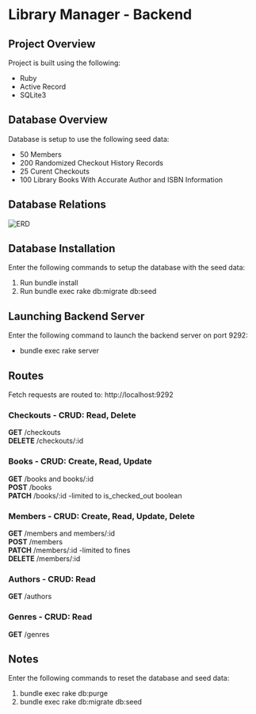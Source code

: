# Library Manager - Backend

## Project Overview
Project is built using the following:
* Ruby
* Active Record
* SQLite3

## Database Overview
Database is setup to use the following seed data:
* 50 Members
* 200 Randomized Checkout History Records
* 25 Curent Checkouts
* 100 Library Books With Accurate Author and ISBN Information

## Database Relations
![ERD](https://imgur.com/7yRCA3B.png)

## Database Installation
Enter the following commands to setup the database with the seed data:
1. Run bundle install
2. Run bundle exec rake db:migrate db:seed

## Launching Backend Server
Enter the following command to launch the backend server on port 9292:
* bundle exec rake server

## Routes
Fetch requests are routed to: http://localhost:9292
### Checkouts - CRUD: Read, Delete
**GET** /checkouts \
**DELETE** /checkouts/:id
### Books - CRUD: Create, Read, Update
**GET** /books and books/:id \
**POST** /books \
**PATCH** /books/:id -limited to is_checked_out boolean
### Members - CRUD: Create, Read, Update, Delete
**GET** /members and members/:id \
**POST** /members \
**PATCH** /members/:id -limited to fines \
**DELETE** /members/:id 
### Authors - CRUD: Read
**GET** /authors
### Genres - CRUD: Read
**GET** /genres

## Notes
Enter the following commands to reset the database and seed data:
1. bundle exec rake db:purge
2. bundle exec rake db:migrate db:seed